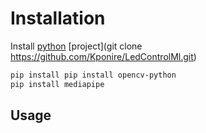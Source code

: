 # Installation
Install [python](https://www.python.org/ftp/python/3.11.2/python-3.11.2-amd64.exe)
[project](git clone https://github.com/Kponire/LedControlMl.git)
```bash
pip install pip install opencv-python
pip install mediapipe
```
## Usage

